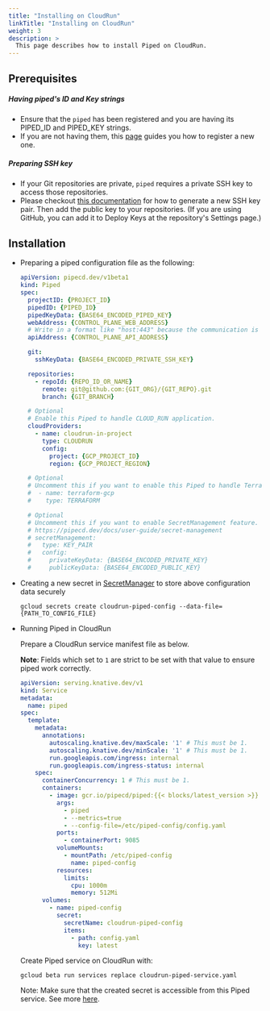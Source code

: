 ```yaml
---
title: "Installing on CloudRun"
linkTitle: "Installing on CloudRun"
weight: 3
description: >
  This page describes how to install Piped on CloudRun.
---
```


## Prerequisites

##### Having piped's ID and Key strings
- Ensure that the `piped` has been registered and you are having its PIPED_ID and PIPED_KEY strings.
- If you are not having them, this [page](/docs/operator-manual/control-plane/registering-a-piped/) guides you how to register a new one.

##### Preparing SSH key
- If your Git repositories are private, `piped` requires a private SSH key to access those repositories.
- Please checkout [this documentation](https://help.github.com/en/github/authenticating-to-github/generating-a-new-ssh-key-and-adding-it-to-the-ssh-agent) for how to generate a new SSH key pair. Then add the public key to your repositories. (If you are using GitHub, you can add it to Deploy Keys at the repository's Settings page.)

## Installation

- Preparing a piped configuration file as the following:

  ``` yaml
  apiVersion: pipecd.dev/v1beta1
  kind: Piped
  spec:
    projectID: {PROJECT_ID}
    pipedID: {PIPED_ID}
    pipedKeyData: {BASE64_ENCODED_PIPED_KEY}
    webAddress: {CONTROL_PLANE_WEB_ADDRESS}
    # Write in a format like "host:443" because the communication is done via gRPC.
    apiAddress: {CONTROL_PLANE_API_ADDRESS}

    git:
      sshKeyData: {BASE64_ENCODED_PRIVATE_SSH_KEY}

    repositories:
      - repoId: {REPO_ID_OR_NAME}
        remote: git@github.com:{GIT_ORG}/{GIT_REPO}.git
        branch: {GIT_BRANCH}

    # Optional
    # Enable this Piped to handle CLOUD_RUN application.
    cloudProviders:
      - name: cloudrun-in-project
        type: CLOUDRUN
        config:
          project: {GCP_PROJECT_ID}
          region: {GCP_PROJECT_REGION}

    # Optional
    # Uncomment this if you want to enable this Piped to handle Terraform application.
    #  - name: terraform-gcp
    #    type: TERRAFORM

    # Optional
    # Uncomment this if you want to enable SecretManagement feature.
    # https://pipecd.dev/docs/user-guide/secret-management
    # secretManagement:
    #   type: KEY_PAIR
    #   config:
    #     privateKeyData: {BASE64_ENCODED_PRIVATE_KEY}
    #     publicKeyData: {BASE64_ENCODED_PUBLIC_KEY}
  ```

- Creating a new secret in [SecretManager](https://cloud.google.com/secret-manager/docs/creating-and-accessing-secrets) to store above configuration data securely

  ``` console
  gcloud secrets create cloudrun-piped-config --data-file={PATH_TO_CONFIG_FILE}
  ```

- Running Piped in CloudRun

  Prepare a CloudRun service manifest file as below.

  **Note**: Fields which set to `1` are strict to be set with that value to ensure piped work correctly.

  ``` yaml
  apiVersion: serving.knative.dev/v1
  kind: Service
  metadata:
    name: piped
  spec:
    template:
      metadata:
        annotations:
          autoscaling.knative.dev/maxScale: '1' # This must be 1.
          autoscaling.knative.dev/minScale: '1' # This must be 1.
          run.googleapis.com/ingress: internal
          run.googleapis.com/ingress-status: internal
      spec:
        containerConcurrency: 1 # This must be 1.
        containers:
          - image: gcr.io/pipecd/piped:{{< blocks/latest_version >}}
            args:
              - piped
              - --metrics=true
              - --config-file=/etc/piped-config/config.yaml
            ports:
              - containerPort: 9085
            volumeMounts:
              - mountPath: /etc/piped-config
                name: piped-config
            resources:
              limits:
                cpu: 1000m
                memory: 512Mi
        volumes:
          - name: piped-config
            secret:
              secretName: cloudrun-piped-config
              items:
                - path: config.yaml
                  key: latest
  ```

  Create Piped service on CloudRun with:

  ``` console
  gcloud beta run services replace cloudrun-piped-service.yaml
  ```

  Note: Make sure that the created secret is accessible from this Piped service. See more [here](https://cloud.google.com/run/docs/configuring/secrets#access-secret).

